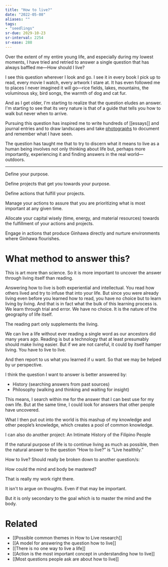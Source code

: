 ```yaml
---
title: "How to live?"
date: "2022-05-08"
aliases: ""
tags:
- "seedlings"
sr-due: 2029-10-23
sr-interval: 2254
sr-ease: 288
---
```


Over the extent of my entire young life, and especially during my lowest moments, I have tried and retried to answer a single question that has always baffled me—How should I live?

I see this question wherever I look and go. I see it in every book I pick up to read, every movie I watch, every artwork I stare at. It has even followed me to places I never imagined it will go—rice fields, lakes, mountains, the voluminous sky, bird songs, the warmth of dog and cat fur.

And as I get older, I'm starting to realize that the question eludes an answer. I'm starting to see that its very nature is that of a guide that tells you how to walk but never when to arrive.

Pursuing this question has inspired me to write hundreds of [[essays]] and journal entries and to draw landscapes and take [photographs](https://www.instagram.com/vinceimbat) to document and remember what I have seen.

The question has taught me that to try to discern what it means to live as a human being involves not only thinking about life but, perhaps more importantly, experiencing it and finding answers in the real world—outdoors.

---

Define your purpose.

Define projects that get you towards your purpose.

Define actions that fulfill your projects.

Manage your actions to assure that you are prioritizing what is most important at any given time.

Allocate your capital wisely (time, energy, and material resources) towards the fulfillment of your actions and projects.

Engage in actions that produce Ginhawa directly and nurture environments where Ginhawa flourishes.

# What method to answer this?

This is art more than science. So it is more important to uncover the answer through living itself than reading.

Answering how to live is both experiential and intellectual. You read how others lived and try to infuse that into your life. But since you were already living even before you learned how to read, you have no choice but to learn living by living. And that is in fact what the bulk of this learning process is. We learn through trial and error. We have no choice. It is the nature of the geography of life itself.

The reading part only supplements the living.

We can live a life without ever reading a single word as our ancestors did many years ago. Reading is but a technology that at least presumably should make living easier. But if we are not careful, it could by itself hamper living. You have to live to live.

And then report to us what you learned if u want. So that we may be helped by ur perspective.

I think the question I want to answer is better answered by:

- History (searching answers from past sources)
- Philosophy (walking and thinking and waiting for insight)

This means, I search within me for the answer that I can best use for my own life. But at the same time, I could look for answers that other people have uncovered.

What I then put out into the world is this mashup of my knowledge and other people’s knowledge, which creates a pool of common knowledge.

I can also do another project: An Intimate History of the Filipino People

If the natural purpose of life is to continue living as much as possible, then the natural answer to the question “How to live?” is “Live healthily.”

How to live? Should really be broken down to another question/s:

How could the mind and body be mastered?

That is really my work right there.

It isn't to argue on thoughts. Even if that may be important.

But it is only secondary to the goal which is to master the mind and the body.

# Related

- [[Possible common themes in How to Live research]]
- [[A model for answering the question how to live]]
- [[There is no one way to live a life]]
- [[Action is the most important concept in understanding how to live]]
- [[Most questions people ask are about how to live]]